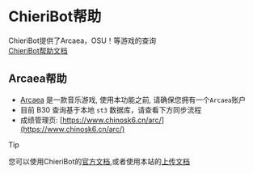 # ChieriBot帮助
ChieriBot提供了Arcaea，OSU！等游戏的查询<br />
[ChieriBot帮助文档](https://chieri.docs.chinosk6.cn)<br />
## Arcaea帮助
- [Arcaea](https://arcaea.lowiro.com/) 是一款音乐游戏, 使用本功能之前, 请确保您拥有一个`Arcaea`账户
- 目前 B30 查询基于本地 `st3` 数据库，请查看下方同步流程
- 成绩管理页: [https://www.chinosk6.cn/arc/](https://www.chinosk6.cn/arc/)
> [!TIP]
> 您可以使用ChieriBot的[官方文档](https://chieri.docs.chinosk6.cn/group/arcaea.html#%E5%90%8C%E6%AD%A5%E6%9C%AC%E5%9C%B0-st3-%E6%95%B0%E6%8D%AE%E5%BA%93),或者使用本站的[上传文档](/ab30)